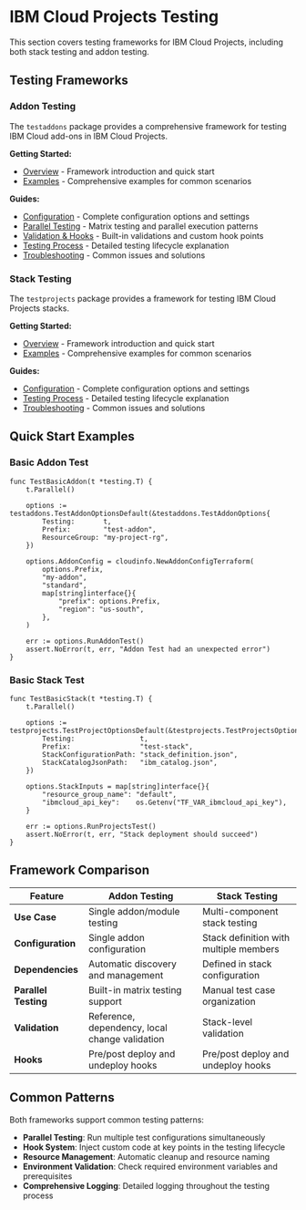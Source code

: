 # IBM Cloud Projects Testing

This section covers testing frameworks for IBM Cloud Projects, including both stack testing and addon testing.

## Testing Frameworks

### Addon Testing

The `testaddons` package provides a comprehensive framework for testing IBM Cloud add-ons in IBM Cloud Projects.

**Getting Started:**

- [Overview](addons/overview.md) - Framework introduction and quick start
- [Examples](addons/examples.md) - Comprehensive examples for common scenarios

**Guides:**

- [Configuration](addons/configuration.md) - Complete configuration options and settings
- [Parallel Testing](addons/parallel-testing.md) - Matrix testing and parallel execution patterns
- [Validation & Hooks](addons/validation-hooks.md) - Built-in validations and custom hook points
- [Testing Process](addons/testing-process.md) - Detailed testing lifecycle explanation
- [Troubleshooting](addons/troubleshooting.md) - Common issues and solutions

### Stack Testing

The `testprojects` package provides a framework for testing IBM Cloud Projects stacks.

**Getting Started:**

- [Overview](stacks/overview.md) - Framework introduction and quick start
- [Examples](stacks/examples.md) - Comprehensive examples for common scenarios

**Guides:**

- [Configuration](stacks/configuration.md) - Complete configuration options and settings
- [Testing Process](stacks/testing-process.md) - Detailed testing lifecycle explanation
- [Troubleshooting](stacks/troubleshooting.md) - Common issues and solutions

## Quick Start Examples

### Basic Addon Test

```golang
func TestBasicAddon(t *testing.T) {
    t.Parallel()

    options := testaddons.TestAddonOptionsDefault(&testaddons.TestAddonOptions{
        Testing:       t,
        Prefix:        "test-addon",
        ResourceGroup: "my-project-rg",
    })

    options.AddonConfig = cloudinfo.NewAddonConfigTerraform(
        options.Prefix,
        "my-addon",
        "standard",
        map[string]interface{}{
            "prefix": options.Prefix,
            "region": "us-south",
        },
    )

    err := options.RunAddonTest()
    assert.NoError(t, err, "Addon Test had an unexpected error")
}
```

### Basic Stack Test

```golang
func TestBasicStack(t *testing.T) {
    t.Parallel()

    options := testprojects.TestProjectOptionsDefault(&testprojects.TestProjectsOptions{
        Testing:                t,
        Prefix:                 "test-stack",
        StackConfigurationPath: "stack_definition.json",
        StackCatalogJsonPath:   "ibm_catalog.json",
    })

    options.StackInputs = map[string]interface{}{
        "resource_group_name": "default",
        "ibmcloud_api_key":    os.Getenv("TF_VAR_ibmcloud_api_key"),
    }

    err := options.RunProjectsTest()
    assert.NoError(t, err, "Stack deployment should succeed")
}
```

## Framework Comparison

| Feature | Addon Testing | Stack Testing |
|---------|---------------|---------------|
| **Use Case** | Single addon/module testing | Multi-component stack testing |
| **Configuration** | Single addon configuration | Stack definition with multiple members |
| **Dependencies** | Automatic discovery and management | Defined in stack configuration |
| **Parallel Testing** | Built-in matrix testing support | Manual test case organization |
| **Validation** | Reference, dependency, local change validation | Stack-level validation |
| **Hooks** | Pre/post deploy and undeploy hooks | Pre/post deploy and undeploy hooks |

## Common Patterns

Both frameworks support common testing patterns:

- **Parallel Testing**: Run multiple test configurations simultaneously
- **Hook System**: Inject custom code at key points in the testing lifecycle
- **Resource Management**: Automatic cleanup and resource naming
- **Environment Validation**: Check required environment variables and prerequisites
- **Comprehensive Logging**: Detailed logging throughout the testing process
